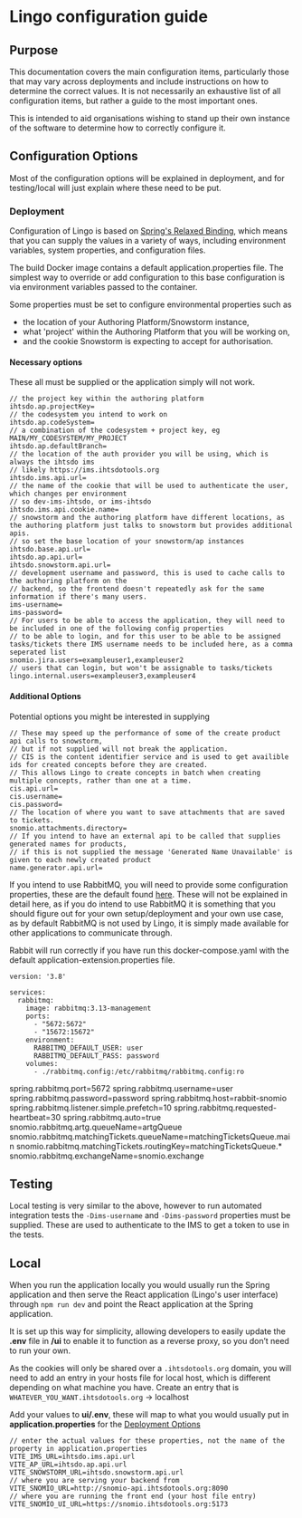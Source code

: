 # Lingo configuration guide

## Purpose

This documentation covers the main configuration items, particularly those that may vary across
deployments and include instructions on how to determine the correct values. It is not necessarily
an exhaustive list of all configuration items, but rather a guide to the most important ones.

This is intended to aid organisations wishing to stand up their own instance of the software to
determine how to correctly configure it.

## Configuration Options

Most of the configuration options will be explained in deployment, and for testing/local will just
explain
where these need to be put.

### Deployment

Configuration of Lingo is based
on [Spring's Relaxed Binding](https://docs.spring.io/spring-boot/docs/2.1.13.RELEASE/reference/html/boot-features-external-config.html#boot-features-external-config-relaxed-binding),
which means that you can supply the values in a variety of ways, including environment variables,
system properties, and configuration files.

The build Docker image contains a default application.properties file. The simplest way to override
or add configuration to this base configuration is via environment variables passed to the
container.

Some properties must be set to configure environmental properties such as

- the location of your Authoring Platform/Snowstorm instance,
- what 'project' within the Authoring Platform that you will be working on,
- and the cookie Snowstorm is expecting to accept for authorisation.

#### Necessary options

These all must be supplied or the application simply will not work.

    // the project key within the authoring platform
    ihtsdo.ap.projectKey=
    // the codesystem you intend to work on
    ihtsdo.ap.codeSystem=
    // a combination of the codesystem + project key, eg MAIN/MY_CODESYSTEM/MY_PROJECT
    ihtsdo.ap.defaultBranch=
    // the location of the auth provider you will be using, which is always the ihtsdo ims
    // likely https://ims.ihtsdotools.org
    ihtsdo.ims.api.url=
    // the name of the cookie that will be used to authenticate the user, which changes per environment
    // so dev-ims-ihtsdo, or ims-ihtsdo
    ihtsdo.ims.api.cookie.name=
    // snowstorm and the authoring platform have different locations, as the authoring platform just talks to snowstorm but provides additional apis.
    // so set the base location of your snowstorm/ap instances
    ihtsdo.base.api.url=
    ihtsdo.ap.api.url=
    ihtsdo.snowstorm.api.url=
    // development username and password, this is used to cache calls to the authoring platform on the
    // backend, so the frontend doesn't repeatedly ask for the same information if there's many users.
    ims-username=
    ims-password=
    // For users to be able to access the application, they will need to be included in one of the following config properties
    // to be able to login, and for this user to be able to be assigned tasks/tickets there IMS username needs to be included here, as a comma seperated list
    snomio.jira.users=exampleuser1,exampleuser2
    // users that can login, but won't be assignable to tasks/tickets
    lingo.internal.users=exampleuser3,exampleuser4

#### Additional Options

Potential options you might be interested in supplying

    // These may speed up the performance of some of the create product api calls to snowstorm, 
    // but if not supplied will not break the application. 
    // CIS is the content identifier service and is used to get availible ids for created concepts before they are created.
    // This allows Lingo to create concepts in batch when creating multiple concepts, rather than one at a time.
    cis.api.url=
    cis.username=
    cis.password=
    // The location of where you want to save attachments that are saved to tickets.
    snomio.attachments.directory=
    // If you intend to have an external api to be called that supplies generated names for products,
    // if this is not supplied the message 'Generated Name Unavailable' is given to each newly created product
    name.generator.api.url=
   
If you intend to use RabbitMQ, you will need to provide some configuration properties, these are the default found [here](../sergio-extension/src/main/resources/application-extension.properties).
These will not be explained in detail here, as if you do intend to use RabbitMQ it is something that you should figure out for your own setup/deployment and your own use case, as by default RabbitMQ is not used by Lingo, it is simply made available for other applications to communicate through. 

Rabbit will run correctly if you have run this docker-compose.yaml with the default application-extension.properties file.

```
version: '3.8'

services:
  rabbitmq:
    image: rabbitmq:3.13-management
    ports:
      - "5672:5672"
      - "15672:15672"
    environment:
      RABBITMQ_DEFAULT_USER: user
      RABBITMQ_DEFAULT_PASS: password
    volumes:
      - ./rabbitmq.config:/etc/rabbitmq/rabbitmq.config:ro
```

spring.rabbitmq.port=5672
spring.rabbitmq.username=user
spring.rabbitmq.password=password
spring.rabbitmq.host=rabbit-snomio
spring.rabbitmq.listener.simple.prefetch=10
spring.rabbitmq.requested-heartbeat=30
spring.rabbitmq.auto=true
snomio.rabbitmq.artg.queueName=artgQueue
snomio.rabbitmq.matchingTickets.queueName=matchingTicketsQueue.main
snomio.rabbitmq.matchingTickets.routingKey=matchingTicketsQueue.*
snomio.rabbitmq.exchangeName=snomio.exchange
    

## Testing

Local testing is very similar to the above, however to run automated integration tests the
`-Dims-username` and `-Dims-password` properties must be supplied. These are used to authenticate to
the IMS to get a token to use in the tests.

## Local

When you run the application locally you would usually run the Spring application and then serve the
React application (Lingo's user interface) through `npm run dev` and point the React application at
the Spring application.

It is set up this way for simplicity, allowing developers to easily update the **.env** file in **/ui** to
enable it to function as a reverse proxy, so you don’t need to run your own.

As the cookies will only be shared over a `.ihtsdotools.org` domain, you will need to add an entry
in your hosts file for local host, which is different depending on what machine you have. Create an
entry that is `WHATEVER_YOU_WANT.ihtsdotools.org` -> localhost

Add your values to **ui/.env**, these will map to what you would usually put in **application.properties**
for the [Deployment Options](#deployment)

    // enter the actual values for these properties, not the name of the property in application.properties
    VITE_IMS_URL=ihtsdo.ims.api.url
    VITE_AP_URL=ihtsdo.ap.api.url
    VITE_SNOWSTORM_URL=ihtsdo.snowstorm.api.url
    // where you are serving your backend from
    VITE_SNOMIO_URL=http://snomio-api.ihtsdotools.org:8090
    // where you are running the front end (your host file entry)
    VITE_SNOMIO_UI_URL=https://snomio.ihtsdotools.org:5173

